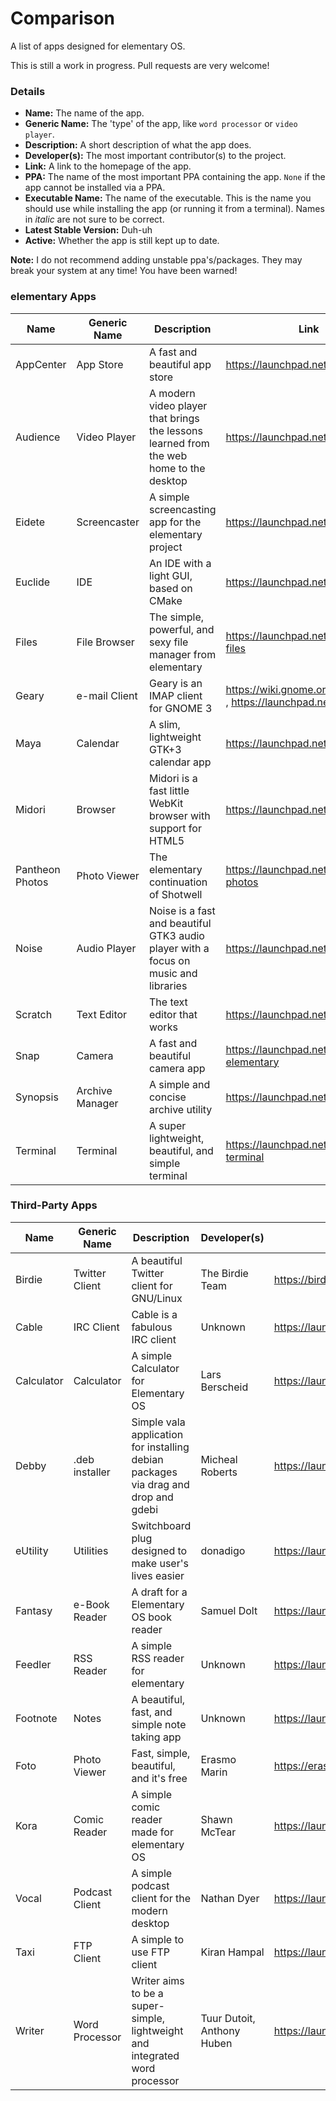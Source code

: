 Comparison
==============

A list of apps designed for elementary OS.

This is still a work in progress. Pull requests are very welcome!



### Details

* __Name:__ The name of the app.
* __Generic Name:__ The 'type' of the app, like `word processor` or `video player`.
* __Description:__ A short description of what the app does.
* __Developer(s):__ The most important contributor(s) to the project.
* __Link:__ A link to the homepage of the app.
* __PPA:__ The name of the most important PPA containing the app. `None` if the app cannot be installed via a PPA.
* __Executable Name:__ The name of the executable. This is the name you should use while installing the app (or running it from a terminal). Names in *italic* are not sure to be correct.
* __Latest Stable Version:__ Duh-uh
* __Active:__ Whether the app is still kept up to date.


__Note:__ I do not recommend adding unstable ppa's/packages. They may break your system at any time! You have been warned!



### elementary Apps

Name | Generic Name | Description | Link | PPA | Executable Name | Latest Stable Version
-----|--------------|-------------|------|-----|-----------------|----------------------
AppCenter | App Store | A fast and beautiful app store | https://launchpad.net/appcenter | None | *appcenter* | In Developement
Audience | Video Player | A modern video player that brings the lessons learned from the web home to the desktop | https://launchpad.net/audience | elementary-os/daily (unstable!) | audience | In Developement
Eidete | Screencaster | A simple screencasting app for the elementary project | https://launchpad.net/eidete | elementary-os/daily (unstable!) | eidete | In Developement
Euclide | IDE | An IDE with a light GUI, based on CMake | https://launchpad.net/euclide | elementary-os/daily (unstable!) | euclide | In Developement
Files | File Browser | The simple, powerful, and sexy file manager from elementary | https://launchpad.net/pantheon-files | elementary-os/stable | pantheon-files | 0.1.6
Geary | e-mail Client | Geary is an IMAP client for GNOME 3 | https://wiki.gnome.org/Apps/Geary , https://launchpad.net/geary | elementary-os/stable | geary | 0.6.2
Maya | Calendar | A slim, lightweight GTK+3 calendar app | https://launchpad.net/maya | elementary-os/stable | maya-calendar | 0.3
Midori | Browser | Midori is a fast little WebKit browser with support for HTML5 | https://launchpad.net/midori | elementary-os/stable | midori | 0.5.7
Pantheon Photos | Photo Viewer | The elementary continuation of Shotwell | https://launchpad.net/pantheon-photos | elementary-os/daily (unstable!) | *pantheon-photos* | In Developement
Noise | Audio Player | Noise is a fast and beautiful GTK3 audio player with a focus on music and libraries | https://launchpad.net/noise | elementary-os/stable | noise | 0.3.0
Scratch | Text Editor | The text editor that works | https://launchpad.net/scratch | elementary-os/stable | scratch-text-editor | 2.0.2
Snap | Camera | A fast and beautiful camera app | https://launchpad.net/snap-elementary | elementary-os/daily (unstable!) | snap-photobooth | In Developement
Synopsis | Archive Manager | A simple and concise archive utility | https://launchpad.net/synopsis | None | Synopsis | In Developement | Yes
Terminal | Terminal | A super lightweight, beautiful, and simple terminal | https://launchpad.net/pantheon-terminal | elementary-os/stable | pantheon-terminal | 0.3.0.1



### Third-Party Apps

Name | Generic Name | Description | Developer(s) | Link | PPA | Executable Name | Latest Stable Version | Active
-----|--------------|-------------|--------------|------|-----|-----------------|-----------------------|-------
Birdie | Twitter Client | A beautiful Twitter client for GNU/Linux | The Birdie Team | https://birdieapp.github.io | birdie-team/stable | *birdie* | 1.1 | Yes
Cable | IRC Client | Cable is a fabulous IRC client | Unknown | https://launchpad.net/cable | gotwig/weekly (unstable!) | *cable* | In Developement | Unknown
Calculator | Calculator | A simple Calculator for Elementary OS | Lars Berscheid | https://launchpad.net/elementarycalculator | siasola/ppa (unstable?) | *elementary-calculator* | 0.1-r18 (unstable?) | Unknown
Debby | .deb installer | Simple vala application for installing debian packages via drag and drop and gdebi | Micheal Roberts | https://launchpad.net/debby | None | *debby* | In Developement | Yes
eUtility | Utilities | Switchboard plug designed to make user's lives easier | donadigo | https://launchpad.net/eutility | donadigo/eutility (unstable!) | *elementary-utility* | In Developement | Yes
Fantasy | e-Book Reader | A draft for a Elementary OS book reader | Samuel Dolt | https://launchpad.net/fantasy | samuel-dolt/ppa (unstable!) | *fantasy* | In Developement | Yes
Feedler | RSS Reader | A simple RSS reader for elementary | Unknown | https://launchpad.net/feedler | feedler-hackers/daily (unstable!) | *feedler* | In Developement | Unknown
Footnote | Notes | A beautiful, fast, and simple note taking app | Unknown | https://launchpad.net/footnote | elementary-os/daily (unstable!) | *footnote* | In Developement | Unknown
Foto | Photo Viewer | Fast, simple, beautiful, and it's free | Erasmo Marin | https://erasmo-marin.github.io/foto | erasmo-marin/foto-1.0 (unstable?) | *foto* | 1.0 | Unknown
Kora | Comic Reader | A simple comic reader made for elementary OS | Shawn McTear | https://launchpad.net/manix | None | *manix* | In Developement | Yes
Vocal | Podcast Client | A simple podcast client for the modern desktop | Nathan Dyer | https://launchpad.net/vocal | nathandyer/vocal-daily (unstable!) | *vocal* | In Developement | Yes
Taxi | FTP Client | A simple to use FTP client | Kiran Hampal | https://launchpad.net/taxi | None | *taxi* | In Developement | Yes
Writer | Word Processor | Writer aims to be a super-simple, lightweight and integrated word processor | Tuur Dutoit, Anthony Huben | https://launchpad.net/writer | None | *writer* | In Developement | Yes
